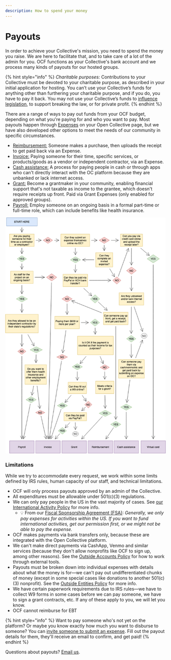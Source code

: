 ```yaml
---
description: How to spend your money
---
```


# Payouts

In order to achieve your Collective's mission, you need to spend the money you raise. We are here to facilitate that, and to take care of a lot of the admin for you. OCF functions as your Collective's bank account and we process many kinds of payouts for our hosted groups.

{% hint style="info" %}
_Charitable purposes:_ Contributions to your Collective must be devoted to your charitable purpose, as described in your initial application for hosting. You can’t use your Collective’s funds for anything other than furthering your charitable purpose, and if you do, you have to pay it back. You may not use your Collective’s funds to [influence legislation](../policies/political-activity.md), to support breaking the law, or for private profit.
{% endhint %}

There are a range of ways to pay out funds from your OCF budget, depending on what you're paying for and who you want to pay. Most payouts happen through [Expenses](broken-reference) on your Open Collective page, but we have also developed other options to meet the needs of our community in specific circumstances.

* [Reimbursement:](https://docs.opencollective.com/help/expenses-and-getting-paid/submitting-expenses#reimbursements) Someone makes a purchase, then uploads the receipt to get paid back via an Expense.
* [Invoice:](https://docs.opencollective.com/help/expenses-and-getting-paid/submitting-expenses#invoices) Paying someone for their time, specific services, or products/goods as a vendor or independent contractor, via an Expense.
* [Cash assistance:](../policies/cash-assistance-policy.md) A process for paying people in cash or through apps who can't directly interact with the OC platform because they are unbanked or lack internet access.
* [Grant:](../grantmaking/policy.md) Become a grantmaker in your community, enabling financial support that's not taxable as income to the grantee, which doesn't require receipts up front. Paid via Grant Expenses (only enabled for approved groups).
* [Payroll:](broken-reference) Employ someone on an ongoing basis in a formal part-time or full-time role, which can include benefits like health insurance.

![It may not be pretty, but it shows all the options! - Virtual Cards are no longer an available payout option.](../../.gitbook/assets/OCF-payouts.png)

### Limitations

While we try to accommodate every request, we work within some limits defined by IRS rules, human capacity of our staff, and technical limitations.

* OCF will only process payouts approved by an admin of the Collective.
* All expenditures must be allowable under 501(c)(3) regulations.
* We can only pay people in the US in the vast majority of cases. See [our International Activity Policy](../policies/international.md) for more info.
  * :bulb: From our [Fiscal Sponsorship Agreement (FSA)](https://docs.google.com/document/u/1/d/e/2PACX-1vQ\_fs7IOojAHaMBKYtaJetlTXJZLnJ7flIWkwxUSQtTkWUMtwFYC2ssb-ooBnT-Ldl6wbVhNQiCkSms/pub): _Generally, we only pay expenses for activities within the US. If you want to fund international activities, get our permission first, or we might not be able to pay the expense._
* OCF makes payments via bank transfers only, because these are integrated with the Open Collective platform.
* We can't make direct payments via CashApp, Venmo and similar services (because they don't allow nonprofits like OCF to sign up, among other reasons). See the [Outside Accounts Policy](../policies/outside-accounts-policy.md) for how to work through external tools.
* Payouts must be broken down into individual expenses with details about what the money is for—we can't pay out undifferentiated chunks of money (except in some special cases like donations to another 501(c)(3) nonprofit). See the [Outside Entities Policy](../policies/outside-entities-policy.md) for more info.
* We have certain paperwork requirements due to IRS rules—we have to collect W9 forms in some cases before we can pay someone, we have to sign a grant contracts, etc. If any of these apply to you, we will let you know.
* OCF cannot reimburse for EBT

{% hint style="info" %}
Want to pay someone who's not yet on the platform? Or maybe you know exactly how much you want to disburse to someone? You can [invite someone to submit an expense](https://docs.opencollective.com/help/expenses-and-getting-paid/submitting-expenses#inviting-a-third-party-to-submit-an-expense). Fill out the payout details for them, they'll receive an email to confirm, and get paid!
{% endhint %}

Questions about payouts? [Email us](mailto:contact@opencollective.foundation).
